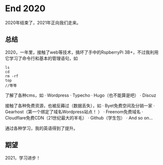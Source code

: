# End 2020

2020年结束了，2021年正向我们走来。

## 总结 ##
2020，一年里，接触了web等技术，搞坏了手中的RspberryPi 3B+，不过我利用它学习了命令行和基本的管理语句，如
```shell
ls
cd
rm -rf 
top
//等等
```

了解了各种cms，如
· Wordpress
· Typecho
· Hugo（也不能算是吧）
· Discuz

接触了各种免费资源，也被反薅过（数据丢失），如
· Byet免费空间及分销一家
· Gearhost（第一个绑定了域名Wordpress站点！ ）
· Freenom免费域名
· Cloudflare免费CDN（21世纪最大的羊毛）
· Github（学生包）
· And so on...

通过各种学习，我的英语得到了提升。

## 期望 ##

2021，学习进步！
